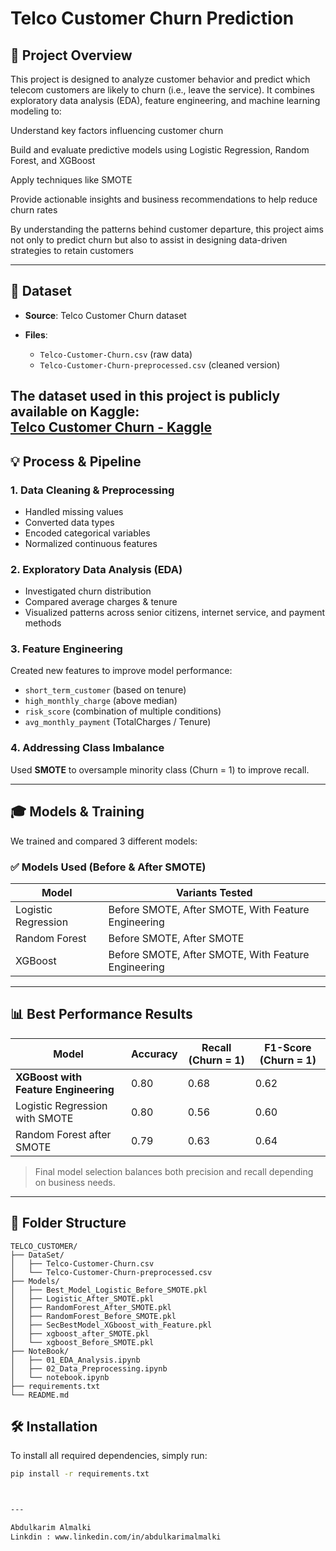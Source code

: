 # Telco Customer Churn Prediction

## 🚀 Project Overview

This project is designed to analyze customer behavior and predict which telecom customers are likely to churn (i.e., leave the service). It combines exploratory data analysis (EDA), feature engineering, and machine learning modeling to:

Understand key factors influencing customer churn

Build and evaluate predictive models using Logistic Regression, Random Forest, and XGBoost

Apply techniques like SMOTE 

Provide actionable insights and business recommendations to help reduce churn rates

By understanding the patterns behind customer departure, this project aims not only to predict churn but also to assist in designing data-driven strategies to retain customers

---

## 📂 Dataset

* **Source**: Telco Customer Churn dataset
* **Files**:

  * `Telco-Customer-Churn.csv` (raw data)
  * `Telco-Customer-Churn-preprocessed.csv` (cleaned version)

The dataset used in this project is publicly available on Kaggle:  
[Telco Customer Churn - Kaggle](https://www.kaggle.com/datasets/blastchar/telco-customer-churn)
---

## 💡 Process & Pipeline

### 1. Data Cleaning & Preprocessing

* Handled missing values
* Converted data types
* Encoded categorical variables
* Normalized continuous features

### 2. Exploratory Data Analysis (EDA)

* Investigated churn distribution
* Compared average charges & tenure
* Visualized patterns across senior citizens, internet service, and payment methods

### 3. Feature Engineering

Created new features to improve model performance:

* `short_term_customer` (based on tenure)
* `high_monthly_charge` (above median)
* `risk_score` (combination of multiple conditions)
* `avg_monthly_payment` (TotalCharges / Tenure)

### 4. Addressing Class Imbalance

Used **SMOTE** to oversample minority class (Churn = 1) to improve recall.

---

## 🎓 Models & Training

We trained and compared 3 different models:

### ✅ Models Used (Before & After SMOTE)

| Model               | Variants Tested                                     |
| ------------------- | --------------------------------------------------- |
| Logistic Regression | Before SMOTE, After SMOTE, With Feature Engineering |
| Random Forest       | Before SMOTE, After SMOTE                           |
| XGBoost             | Before SMOTE, After SMOTE, With Feature Engineering |

---

## 📊 Best Performance Results

| Model                                | Accuracy | Recall (Churn = 1) | F1-Score (Churn = 1) |
| ------------------------------------ | -------- | ------------------ | -------------------- |
| **XGBoost with Feature Engineering** | 0.80     | 0.68               | 0.62                 |
| Logistic Regression with SMOTE       | 0.80     | 0.56               | 0.60                 |
| Random Forest after SMOTE            | 0.79     | 0.63               | 0.64                 |

> Final model selection balances both precision and recall depending on business needs.

---

## 📁 Folder Structure

```
TELCO_CUSTOMER/
├── DataSet/
│   ├── Telco-Customer-Churn.csv
│   └── Telco-Customer-Churn-preprocessed.csv
├── Models/
│   ├── Best_Model_Logistic_Before_SMOTE.pkl
│   ├── Logistic_After_SMOTE.pkl
│   ├── RandomForest_After_SMOTE.pkl
│   ├── RandomForest_Before_SMOTE.pkl
│   ├── SecBestModel_XGboost_with_Feature.pkl
│   ├── xgboost_after_SMOTE.pkl
│   └── xgboost_Before_SMOTE.pkl
├── NoteBook/
│   ├── 01_EDA_Analysis.ipynb
│   ├── 02_Data_Preprocessing.ipynb
│   └── notebook.ipynb
├── requirements.txt
└── README.md
```

## 🛠️ Installation

To install all required dependencies, simply run:

```bash
pip install -r requirements.txt



---

Abdulkarim Almalki
Linkdin : www.linkedin.com/in/abdulkarimalmalki
